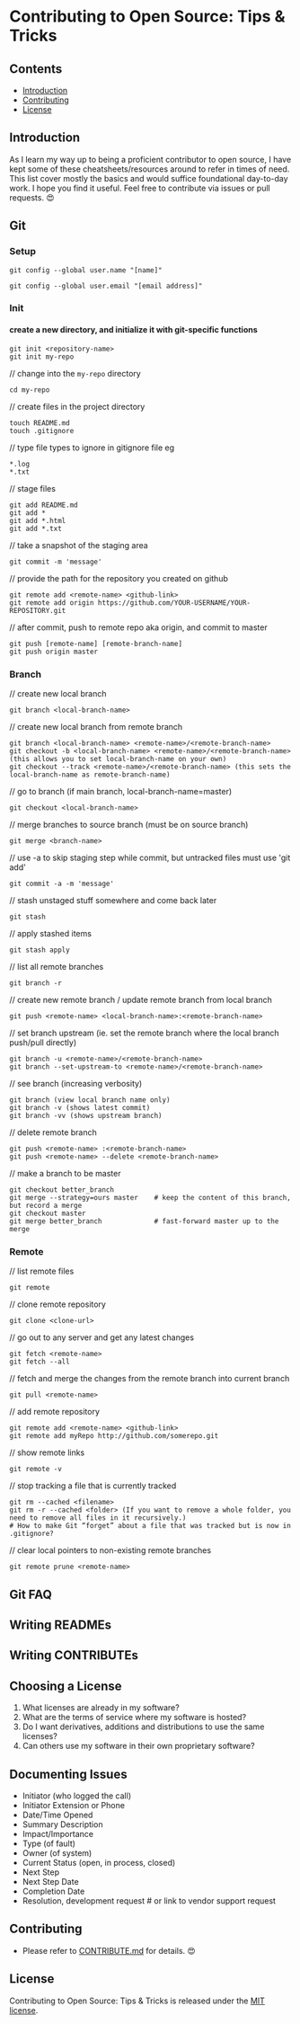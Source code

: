 # Contributing to Open Source: Tips & Tricks 

## Contents
- [Introduction](#Introduction)
- [Contributing](#Contributing)
- [License](#License)

## Introduction
As I learn my way up to being a proficient contributor to open source, I have kept some of these cheatsheets/resources around to refer in times of need. This list cover mostly the basics and would suffice foundational day-to-day work. I hope you find it useful. Feel free to contribute via issues or pull requests. :heart_eyes:

## Git
### Setup
```
git config --global user.name "[name]"
```

```
git config --global user.email "[email address]"
```

### Init
#### create a new directory, and initialize it with git-specific functions
```
git init <repository-name>
git init my-repo
```
  
// change into the `my-repo` directory
```
cd my-repo
```

// create files in the project directory
```
touch README.md
touch .gitignore 
```

// type file types to ignore in gitignore file eg
```
*.log
*.txt
```

// stage files
```
git add README.md
git add *
git add *.html
git add *.txt 
```

// take a snapshot of the staging area
```
git commit -m 'message'
```

// provide the path for the repository you created on github
```
git remote add <remote-name> <github-link>
git remote add origin https://github.com/YOUR-USERNAME/YOUR-REPOSITORY.git
```

// after commit, push to remote repo aka origin, and commit to master
```
git push [remote-name] [remote-branch-name]
git push origin master
```

### Branch

// create new local branch
```
git branch <local-branch-name>
```

// create new local branch from remote branch
```
git branch <local-branch-name> <remote-name>/<remote-branch-name>
git checkout -b <local-branch-name> <remote-name>/<remote-branch-name> (this allows you to set local-branch-name on your own)
git checkout --track <remote-name>/<remote-branch-name> (this sets the local-branch-name as remote-branch-name)
```

// go to branch (if main branch, local-branch-name=master)
```
git checkout <local-branch-name>
```

// merge branches to source branch (must be on source branch)
```
git merge <branch-name>
```

// use -a to skip staging step while commit, but untracked files must use 'git add'
```
git commit -a -m 'message'
```

// stash unstaged stuff somewhere and come back later
```
git stash
```

// apply stashed items
```
git stash apply 
```

// list all remote branches
```
git branch -r
```

// create new remote branch / update remote branch from local branch
```
git push <remote-name> <local-branch-name>:<remote-branch-name>
```

// set branch upstream (ie. set the remote branch where the local branch push/pull directly)
```
git branch -u <remote-name>/<remote-branch-name>
git branch --set-upstream-to <remote-name>/<remote-branch-name>
```

// see branch (increasing verbosity)
```
git branch (view local branch name only)
git branch -v (shows latest commit)
git branch -vv (shows upstream branch)
```

// delete remote branch
```
git push <remote-name> :<remote-branch-name>
git push <remote-name> --delete <remote-branch-name>
```

// make a branch to be master 
```
git checkout better_branch
git merge --strategy=ours master    # keep the content of this branch, but record a merge
git checkout master
git merge better_branch             # fast-forward master up to the merge
```

### Remote

// list remote files
```
git remote
```

// clone remote repository
```
git clone <clone-url>
```

// go out to any server and get any latest changes
```
git fetch <remote-name>
git fetch --all
```

// fetch and merge the changes from the remote branch into current branch
```
git pull <remote-name>
```

// add remote repository
```
git remote add <remote-name> <github-link>
git remote add myRepo http://github.com/somerepo.git
```

// show remote links
```
git remote -v
```

// stop tracking a file that is currently tracked
```
git rm --cached <filename>
git rm -r --cached <folder> (If you want to remove a whole folder, you need to remove all files in it recursively.)
# How to make Git “forget” about a file that was tracked but is now in .gitignore?
```

// clear local pointers to non-existing remote branches
```
git remote prune <remote-name>
```
## Git FAQ

## Writing READMEs

## Writing CONTRIBUTEs

## Choosing a License
1. What licenses are already in my software?
2. What are the terms of service where my software is hosted?
3. Do I want derivatives, additions and distributions to use the same licenses?
4. Can others use my software in their own proprietary software?

## Documenting Issues
- Initiator (who logged the call)
- Initiator Extension or Phone 
- Date/Time Opened
- Summary Description
- Impact/Importance
- Type (of fault)
- Owner (of system)
- Current Status (open, in process, closed)
- Next Step
- Next Step Date
- Completion Date
- Resolution, development request # or link to vendor support request

## Contributing
- Please refer to [CONTRIBUTE.md](./CONTRIBUTE.md) for details. :heart_eyes:

## License
Contributing to Open Source: Tips & Tricks is released under the [MIT license](./LICENSE).






